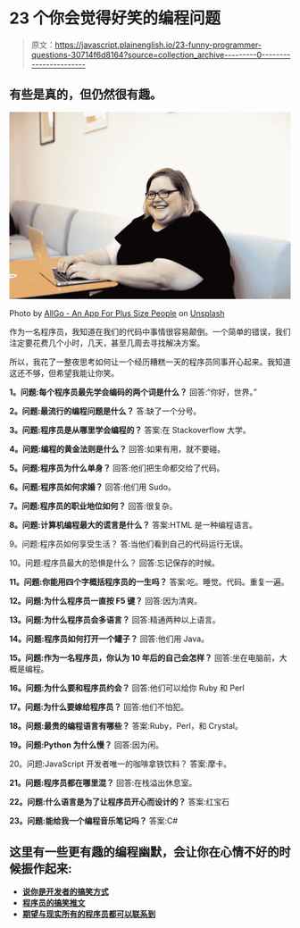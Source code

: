 # 23 个你会觉得好笑的编程问题

> 原文：<https://javascript.plainenglish.io/23-funny-programmer-questions-30714f6d8164?source=collection_archive---------0----------------------->

## 有些是真的，但仍然很有趣。

![](img/94ddd01f6c778321d135ca5542ba2554.png)

Photo by [AllGo - An App For Plus Size People](https://unsplash.com/@canweallgo?utm_source=medium&utm_medium=referral) on [Unsplash](https://unsplash.com?utm_source=medium&utm_medium=referral)

作为一名程序员，我知道在我们的代码中事情很容易颠倒。一个简单的错误，我们注定要花费几个小时，几天，甚至几周去寻找解决方案。

所以，我花了一整夜思考如何让一个经历糟糕一天的程序员同事开心起来。我知道这还不够，但希望我能让你笑。

**1。问题:每个程序员最先学会编码的两个词是什么？**
回答:“你好，世界。”

**2。问题:最流行的编程问题是什么？**
答:缺了一个分号。

**3。问题:程序员是从哪里学会编程的？**
答案:在 Stackoverflow 大学。

**4。问题:编程的黄金法则是什么？**
回答:如果有用，就不要碰。

**5。问题:程序员为什么单身？**
回答:他们把生命都交给了代码。

**6。问题:程序员如何求婚？**
回答:他们用 Sudo。

**7。问题:程序员的职业地位如何？**
回答:很复杂。

**8。问题:计算机编程最大的谎言是什么？**
答案:HTML 是一种编程语言。

9。问题:程序员如何享受生活？
答:当他们看到自己的代码运行无误。

10。问题:程序员最大的恐惧是什么？
回答:忘记保存的时候。

**11。问题:你能用四个字概括程序员的一生吗？**
答案:吃。睡觉。代码。重复一遍。

**12。问题:为什么程序员一直按 F5 键？**
回答:因为清爽。

**13。问题:为什么程序员会多语言？**
回答:精通两种以上语言。

**14。问题:程序员如何打开一个罐子？**
回答:他们用 Java。

**15。问题:作为一名程序员，你认为 10 年后的自己会怎样？**
回答:坐在电脑前，大概是编程。

**16。问题:为什么要和程序员约会？**
回答:他们可以给你 Ruby 和 Perl

**17。问题:为什么要嫁给程序员？**
回答:他们不怕犯。

**18。问题:最贵的编程语言有哪些？**
答案:Ruby，Perl，和 Crystal。

**19。问题:Python 为什么慢？**
回答:因为闲。

20。问题:JavaScript 开发者唯一的咖啡拿铁饮料？
答案:摩卡。

**21。问题:程序员都在哪里混？**
回答:在栈溢出休息室。

**22。问题:什么语言是为了让程序员开心而设计的？**
答案:红宝石

**23。问题:能给我一个编程音乐笔记吗？**
答案:C#

## 这里有一些更有趣的编程幽默，会让你在心情不好的时候振作起来:

*   [**说你是开发者的搞笑方式**](/funny-ways-to-say-that-youre-a-developer-d6e37d980541)
*   [**程序员的搞笑推文**](/20-funny-tweets-that-real-people-actually-tweeted-about-programming-960e9e5e324d)
*   [**期望与现实所有的程序员都可以联系到**](/15-things-all-programmers-can-relate-to-7db1ce811b8)